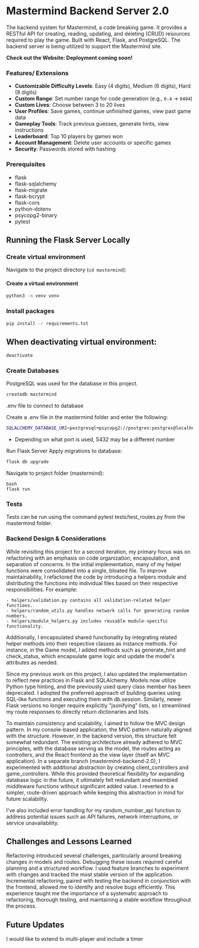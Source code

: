 # Mastermind Backend Server 2.0

The backend system for Mastermind, a code breaking game. It provides a RESTful API for creating, reading, updating, and deleting (CRUD) resources required to play the game. Built with React, Flask, and PostgreSQL. The backend server is being utilized to support the Mastermind site.

**Check out the Website: Deployment coming soon!**

### Features/ Extensions  

- **Customizable Difficulty Levels**: Easy (4 digits), Medium (6 digits), Hard (8 digits)  
- **Custom Range**: Set number range for code generation (e.g., `0-4` → `0404`)  
- **Custom Lives**: Choose between 3 to 20 lives  
- **User Profiles**: Save games, continue unfinished games, view past game data  
- **Gameplay Tools**: Track previous guesses, generate hints, view instructions  
- **Leaderboard**: Top 10 players by games won  
- **Account Management**: Delete user accounts or specific games  
- **Security**: Passwords stored with hashing  


### Prerequisites

- flask
- flask-sqlalchemy
- flask-migrate
- flask-bcrypt
- flask-cors
- python-dotenv
- psycopg2-binary
- pytest

## Running the Flask Server Locally

### Create virtual environment

Navigate to the project directory (`cd mastermind`):

#### Create a virtual environment

```bash
python3 -m venv venv
```

### Install packages

```bash
pip install -r requirements.txt
```

## When deactivating virtual environment:

```bash
deactivate
```

### Create Databases

PostgreSQL was used for the database in this project.

```bash
createdb mastermind
```

.env file to connect to database

Create a .env file in the mastermind folder and enter the following:

```bash
SQLALCHEMY_DATABASE_URI=postgresql+psycopg2://postgres:postgres@localhost:5432/mastermind
```
- Depending on what port is used, 5432 may be a different number

Run Flask Server
Apply migrations to database:

```bash
flask db upgrade
```

Navigate to project folder (mastermind):

```
bash
flask run
```

### Tests

Tests can be run using the command pytest tests/test_routes.py from the mastermind folder.

### Backend Design & Considerations

While revisiting this project for a second iteration, my primary focus was on refactoring with an emphasis on code organization, encapsulation, and separation of concerns. In the initial implementation, many of my helper functions were consolidated into a single, bloated file. To improve maintainability, I refactored the code by introducing a helpers module and distributing the functions into individual files based on their respective responsibilities. For example:

    - helpers/validation.py contains all validation-related helper functions.
    - helpers/random_utils.py handles network calls for generating random numbers.
    - helpers/module_helpers.py includes reusable module-specific functionality.

Additionally, I encapsulated shared functionality by integrating related helper methods into their respective classes as instance methods. For instance, in the Game model, I added methods such as generate_hint and check_status, which encapsulate game logic and update the model's attributes as needed.

Since my previous work on this project, I also updated the implementation to reflect new practices in Flask and SQLAlchemy. Models now utilize Python type hinting, and the previously used query class member has been deprecated. I adopted the preferred approach of building queries using SQL-like functions and executing them with db.session. Similarly, newer Flask versions no longer require explicitly "jsonifying" lists, so I streamlined my route responses to directly return dictionaries and lists.

To maintain consistency and scalability, I aimed to follow the MVC design pattern. In my console-based application, the MVC pattern naturally aligned with the structure. However, in the backend version, this structure felt somewhat redundant. The existing architecture already adhered to MVC principles, with the database serving as the model, the routes acting as controllers, and the React frontend as the view layer (itself an MVC application). In a separate branch (mastermind-backend-2.0), I experimented with additional abstraction by creating client_controllers and game_controllers. While this provided theoretical flexibility for expanding database logic in the future, it ultimately felt redundant and resembled middleware functions without significant added value. I reverted to a simpler, route-driven approach while keeping this abstraction in mind for future scalability.

I've also included error handling for my random_number_api function to address potential issues such as API failures, network interruptions, or service unavailability.
  

## Challenges and Lessons Learned

Refactoring introduced several challenges, particularly around breaking changes in models and routes. Debugging these issues required careful planning and a structured workflow. I used feature branches to experiment with changes and tracked the most stable version of the application. Incremental refactoring, paired with testing the backend in conjunction with the frontend, allowed me to identify and resolve bugs efficiently. This experience taught me the importance of a systematic approach to refactoring, thorough testing, and maintaining a stable workflow throughout the process.

## Future Updates
I would like to extend to multi-player and include a timer
